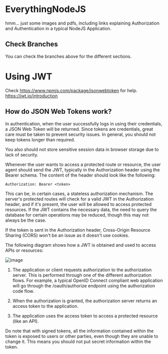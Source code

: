 # EverythingNodeJS
hmm... just some images and pdfs, including links explaining Authorization and Authentication in a typical NodeJS Application.

## Check Branches
You can check the branches above for the different sections.

# Using JWT

Check https://www.npmjs.com/package/jsonwebtoken for help.
https://jwt.io/introduction
## How do JSON Web Tokens work?
In authentication, when the user successfully logs in using their credentials, a JSON Web Token will be returned. Since tokens are credentials, great care must be taken to prevent security issues. In general, you should not keep tokens longer than required.

You also should not store sensitive session data in browser storage due to lack of security.

Whenever the user wants to access a protected route or resource, the user agent should send the JWT, typically in the Authorization header using the Bearer schema. The content of the header should look like the following:

```shell
Authorization: Bearer <token>
```

This can be, in certain cases, a stateless authorization mechanism. The server's protected routes will check for a valid JWT in the Authorization header, and if it's present, the user will be allowed to access protected resources. If the JWT contains the necessary data, the need to query the database for certain operations may be reduced, though this may not always be the case.

If the token is sent in the Authorization header, Cross-Origin Resource Sharing (CORS) won't be an issue as it doesn't use cookies.

The following diagram shows how a JWT is obtained and used to access APIs or resources:

![image](https://user-images.githubusercontent.com/32282934/141715317-27db973d-d077-4ebd-84b5-0b47292ada66.png)


1. The application or client requests authorization to the authorization server. This is performed through one of the different authorization flows. For example, a typical OpenID Connect compliant web application will go through the /oauth/authorize endpoint using the authorization code flow.

2. When the authorization is granted, the authorization server returns an access token to the application.

3. The application uses the access token to access a protected resource (like an API).


Do note that with signed tokens, all the information contained within the token is exposed to users or other parties, even though they are unable to change it. This means you should not put secret information within the token.


